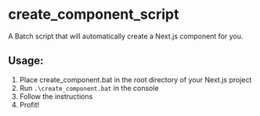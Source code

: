 # create_component_script
A Batch script that will automatically create a Next.js component for you.

## Usage:

1. Place create_component.bat in the root directory of your Next.js project
2. Run `.\create_component.bat` in the console
3. Follow the instructions
4. Profit!
